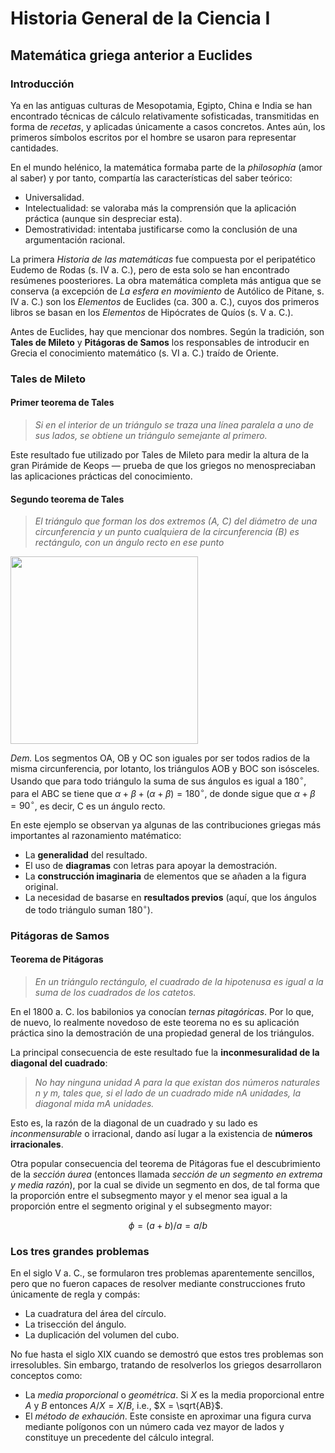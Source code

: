 # Historia General de la Ciencia I
## Matemática griega anterior a Euclides
### Introducción
Ya en las antiguas culturas de Mesopotamia, Egipto, China e India se han encontrado técnicas de cálculo relativamente sofisticadas, transmitidas en forma de *recetas*, y aplicadas únicamente a casos concretos. Antes aún, los primeros símbolos escritos por el hombre se usaron para representar cantidades. 

En el mundo helénico, la matemática formaba parte de la *philosophía* (amor al saber) y por tanto, compartía las características del saber teórico:
* Universalidad.
* Intelectualidad: se valoraba más la comprensión que la aplicación práctica (aunque sin despreciar esta).
* Demostratividad: intentaba justificarse como la conclusión de una argumentación racional.

La primera *Historia de las matemáticas* fue compuesta por el peripatético Eudemo de Rodas (s. IV a. C.), pero de esta solo se han encontrado resúmenes poosteriores. La obra matemática completa más antigua que se conserva (a excepción de *La esfera en movimiento* de Autólico de Pitane, s. IV a. C.) son los *Elementos* de Euclides (ca. 300 a. C.), cuyos dos primeros libros se basan en los *Elementos* de Hipócrates de Quíos (s. V a. C.).

Antes de Euclides, hay que mencionar dos nombres. Según la tradición, son **Tales de Mileto** y **Pitágoras de Samos** los responsables de introducir en Grecia el conocimiento matemático (s. VI a. C.) traído de Oriente.

### Tales de Mileto
#### Primer teorema de Tales
> *Si en el interior de un triángulo se traza una línea paralela a uno de sus lados, se obtiene un triángulo semejante al primero.*

Este resultado fue utilizado por Tales de Mileto para medir la altura de la gran Pirámide de Keops — prueba de que los griegos no menospreciaban las aplicaciones prácticas del conocimiento.

#### Segundo teorema de Tales
> *El triángulo que forman los dos extremos (A, C) del diámetro de una circunferencia y un punto cualquiera de la circunferencia (B) es rectángulo, con un ángulo recto en ese punto*
<img src="https://github.com/edugrinan/philosophy/assets/118669606/0eb7dbd1-af69-4aa9-8027-1f126eeb742c" width="300">

*Dem.* Los segmentos OA, OB y OC son iguales por ser todos radios de la misma circunferencia, por lotanto, los triángulos AOB y BOC son isósceles. Usando que para todo triángulo la suma de sus ángulos es igual a $180^\circ$, para el ABC se tiene que $\alpha + \beta + \left( \alpha + \beta \right) = 180^\circ$, de donde sigue que $\alpha + \beta = 90^\circ$, es decir, C es un ángulo recto.

En este ejemplo se observan ya algunas de las contribuciones griegas más importantes al razonamiento matématico:
* La **generalidad** del resultado.
* El uso de **diagramas** con letras para apoyar la demostración.
* La **construcción imaginaria** de elementos que se añaden a la figura original.
* La necesidad de basarse en **resultados previos** (aquí, que los ángulos de todo triángulo suman $180^\circ$).

### Pitágoras de Samos
#### Teorema de Pitágoras
> *En un triángulo rectángulo, el cuadrado de la hipotenusa es igual a la suma de los cuadrados de los catetos.*

En el 1800 a. C. los babilonios ya conocían *ternas pitagóricas*. Por lo que, de nuevo, lo realmente novedoso de este teorema no es su aplicación práctica sino la demostración de una propiedad general de los triángulos.

La principal consecuencia de este resultado fue la **inconmesuralidad de la diagonal del cuadrado**:
> *No hay ninguna unidad A para la que existan dos números naturales n y m, tales que, si el lado de un cuadrado mide nA unidades, la diagonal mida mA unidades.*

Esto es, la razón de la diagonal de un cuadrado y su lado es *inconmensurable* o irracional, dando así lugar a la existencia de **números irracionales**.

Otra popular consecuencia del teorema de Pitágoras fue el descubrimiento de la *sección áurea* (entonces llamada *sección de un segmento en extrema y media razón*), por la cual se divide un segmento en dos, de tal forma que la proporción entre el subsegmento mayor y el menor sea igual a la proporción entre el segmento original y el subsegmento mayor:

$$ \phi = (a+b)/a = a/b $$

### Los tres grandes problemas
En el siglo V a. C., se formularon tres problemas aparentemente sencillos, pero que no fueron capaces de resolver mediante construcciones fruto únicamente de regla y compás:
* La cuadratura del área del círculo.
* La trisección del ángulo.
* La duplicación del volumen del cubo.

No fue hasta el siglo XIX cuando se demostró que estos tres problemas son irresolubles. Sin embargo, tratando de resolverlos los griegos desarrollaron conceptos como:
* La *media proporcional* o *geométrica*. Si $X$ es la media proporcional entre $A$ y $B$ entonces $A/X = X/B$, i.e., $X = \sqrt{AB}$.
* El *método de exhaución*. Este consiste en aproximar una figura curva mediante polígonos con un número cada vez mayor de lados y constituye un precedente del 	cálculo integral.
